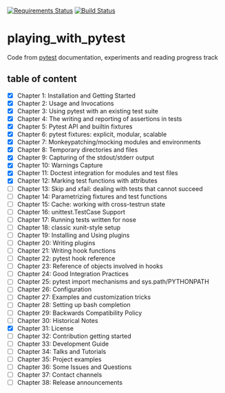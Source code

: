 [![Requirements Status](https://requires.io/github/lancelote/playing_with_pytest/requirements.svg?branch=master)](https://requires.io/github/lancelote/playing_with_pytest/requirements/?branch=master)
[![Build Status](https://travis-ci.org/lancelote/playing_with_pytest.svg?branch=master)](https://travis-ci.org/lancelote/playing_with_pytest)

# playing_with_pytest

Code from [pytest][1] documentation, experiments and reading progress track

## table of content

- [x] Chapter 1: Installation and Getting Started
- [x] Chapter 2: Usage and Invocations
- [x] Chapter 3: Using pytest with an existing test suite
- [x] Chapter 4: The writing and reporting of assertions in tests
- [x] Chapter 5: Pytest API and builtin fixtures
- [x] Chapter 6: pytest fixtures: explicit, modular, scalable
- [x] Chapter 7: Monkeypatching/mocking modules and environments
- [x] Chapter 8: Temporary directories and files
- [x] Chapter 9: Capturing of the stdout/stderr output
- [x] Chapter 10: Warnings Capture
- [x] Chapter 11: Doctest integration for modules and test files
- [x] Chapter 12: Marking test functions with attributes
- [ ] Chapter 13: Skip and xfail: dealing with tests that cannot succeed
- [ ] Chapter 14: Parametrizing fixtures and test functions
- [ ] Chapter 15: Cache: working with cross-testrun state
- [ ] Chapter 16: unittest.TestCase Support
- [ ] Chapter 17: Running tests written for nose
- [ ] Chapter 18: classic xunit-style setup
- [ ] Chapter 19: Installing and Using plugins
- [ ] Chapter 20: Writing plugins
- [ ] Chapter 21: Writing hook functions
- [ ] Chapter 22: pytest hook reference
- [ ] Chapter 23: Reference of objects involved in hooks
- [ ] Chapter 24: Good Integration Practices
- [ ] Chapter 25: pytest import mechanisms and sys.path/PYTHONPATH
- [ ] Chapter 26: Configuration
- [ ] Chapter 27: Examples and customization tricks
- [ ] Chapter 28: Setting up bash completion
- [ ] Chapter 29: Backwards Compatibility Policy
- [ ] Chapter 30: Historical Notes
- [x] Chapter 31: License
- [ ] Chapter 32: Contribution getting started
- [ ] Chapter 33: Development Guide
- [ ] Chapter 34: Talks and Tutorials
- [ ] Chapter 35: Project examples
- [ ] Chapter 36: Some Issues and Questions
- [ ] Chapter 37: Contact channels
- [ ] Chapter 38: Release announcements

 [1]: https://docs.pytest.org/en/latest/contents.html#toc
